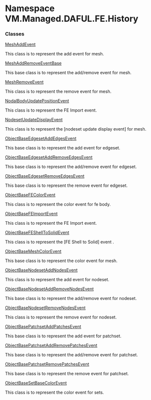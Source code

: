 # Namespace VM.Managed.DAFUL.FE.History

### Classes

 [MeshAddEvent](VM.Managed.DAFUL.FE.History.MeshAddEvent.md)

This class is to represent the add event for mesh.

 [MeshAddRemoveEventBase](VM.Managed.DAFUL.FE.History.MeshAddRemoveEventBase.md)

This base class is to represent the add/remove event for mesh.

 [MeshRemoveEvent](VM.Managed.DAFUL.FE.History.MeshRemoveEvent.md)

This class is to represent the remove event for mesh.

 [NodalBodyUpdatePositionEvent](VM.Managed.DAFUL.FE.History.NodalBodyUpdatePositionEvent.md)

This class is to represent the FE Import event.

 [NodesetUpdateDisplayEvent](VM.Managed.DAFUL.FE.History.NodesetUpdateDisplayEvent.md)

This class is to represent the [nodeset update display event] for mesh.

 [ObjectBaseEdgesetAddEdgesEvent](VM.Managed.DAFUL.FE.History.ObjectBaseEdgesetAddEdgesEvent.md)

This base class is to represent the add event for edgeset.

 [ObjectBaseEdgesetAddRemoveEdgesEvent](VM.Managed.DAFUL.FE.History.ObjectBaseEdgesetAddRemoveEdgesEvent.md)

This base class is to represent the add/remove event for edgeset.

 [ObjectBaseEdgesetRemoveEdgesEvent](VM.Managed.DAFUL.FE.History.ObjectBaseEdgesetRemoveEdgesEvent.md)

This base class is to represent the remove event for edgeset.

 [ObjectBaseFEColorEvent](VM.Managed.DAFUL.FE.History.ObjectBaseFEColorEvent.md)

This class is to represent the color event for fe body.

 [ObjectBaseFEImportEvent](VM.Managed.DAFUL.FE.History.ObjectBaseFEImportEvent.md)

This class is to represent the FE Import event.

 [ObjectBaseFEShellToSolidEvent](VM.Managed.DAFUL.FE.History.ObjectBaseFEShellToSolidEvent.md)

This class is to represent the [FE Shell to Solid] event .

 [ObjectBaseMeshColorEvent](VM.Managed.DAFUL.FE.History.ObjectBaseMeshColorEvent.md)

This base class is to represent the color event for mesh.

 [ObjectBaseNodesetAddNodesEvent](VM.Managed.DAFUL.FE.History.ObjectBaseNodesetAddNodesEvent.md)

This class is to represent the add event for nodeset.

 [ObjectBaseNodesetAddRemoveNodesEvent](VM.Managed.DAFUL.FE.History.ObjectBaseNodesetAddRemoveNodesEvent.md)

This base class is to represent the add/remove event for nodeset.

 [ObjectBaseNodesetRemoveNodesEvent](VM.Managed.DAFUL.FE.History.ObjectBaseNodesetRemoveNodesEvent.md)

This class is to represent the remove event for nodeset.

 [ObjectBasePatchsetAddPatchesEvent](VM.Managed.DAFUL.FE.History.ObjectBasePatchsetAddPatchesEvent.md)

This base class is to represent the add event for patchset.

 [ObjectBasePatchsetAddRemovePatchesEvent](VM.Managed.DAFUL.FE.History.ObjectBasePatchsetAddRemovePatchesEvent.md)

This base class is to represent the add/remove event for patchset.

 [ObjectBasePatchsetRemovePatchesEvent](VM.Managed.DAFUL.FE.History.ObjectBasePatchsetRemovePatchesEvent.md)

This base class is to represent the remove event for patchset.

 [ObjectBaseSetBaseColorEvent](VM.Managed.DAFUL.FE.History.ObjectBaseSetBaseColorEvent.md)

This class is to represent the color event for sets.


